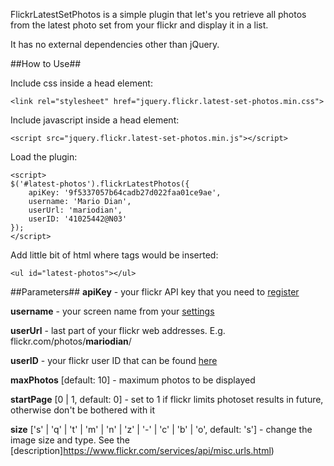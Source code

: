 FlickrLatestSetPhotos is a simple plugin that let's you retrieve all photos from the latest photo set from your flickr and display it in a list. 

It has no external dependencies other than jQuery.

##How to Use##

Include css inside a head element:

    <link rel="stylesheet" href="jquery.flickr.latest-set-photos.min.css">

Include javascript inside a head element:

    <script src="jquery.flickr.latest-set-photos.min.js"></script>

Load the plugin:
    
    <script>
    $('#latest-photos').flickrLatestPhotos({
        apiKey: '9f5337057b64cadb27d022faa01ce9ae',
        username: 'Mario Dian',
        userUrl: 'mariodian',
        userID: '41025442@N03'
    });
    </script>
    
Add little bit of html where tags would be inserted:

    <ul id="latest-photos"></ul>
    
##Parameters##
**apiKey** - your flickr API key that you need to [register](https://www.flickr.com/services/apps/create/apply)

**username** - your screen name from your [settings](https://www.flickr.com/account)

**userUrl** - last part of your flickr web addresses. E.g. flickr.com/photos/__mariodian__/

**userID** - your flickr user ID that can be found [here](http://idgettr.com/)

**maxPhotos** [default: 10] - maximum photos to be displayed

**startPage** [0 | 1, default: 0] - set to 1 if flickr limits photoset results in future, otherwise don't be bothered with it

**size** ['s' | 'q' | 't' | 'm' | 'n' | 'z' | '-' | 'c' | 'b' | 'o', default: 's'] - change the image size and type. See the [description]https://www.flickr.com/services/api/misc.urls.html)
